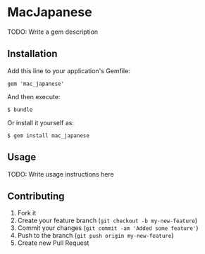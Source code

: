 # MacJapanese

TODO: Write a gem description

## Installation

Add this line to your application's Gemfile:

    gem 'mac_japanese'

And then execute:

    $ bundle

Or install it yourself as:

    $ gem install mac_japanese

## Usage

TODO: Write usage instructions here

## Contributing

1. Fork it
2. Create your feature branch (`git checkout -b my-new-feature`)
3. Commit your changes (`git commit -am 'Added some feature'`)
4. Push to the branch (`git push origin my-new-feature`)
5. Create new Pull Request
